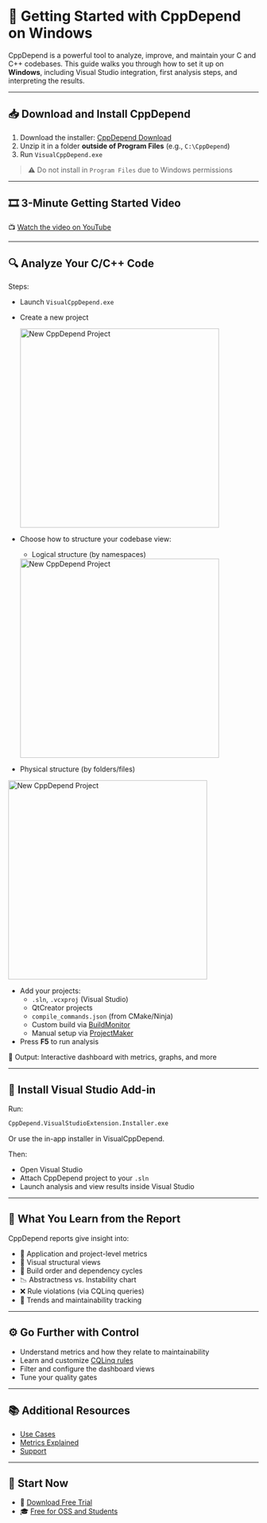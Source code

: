 <!--
title: Getting Started with CppDepend on Windows
description: Unlock the power of CppDepend to enhance your C and C++ code quality and maintainability. Learn how to get started with installation, setup, and best practices.
keywords: CppDepend, C++, Static Analysis, Windows, Setup Guide, Visual Studio Integration, Maintainability
canonical: https://www.cppdepend.com/documentation/getting-started-with-cppdepend
-->

# 🚀 Getting Started with CppDepend on Windows

CppDepend is a powerful tool to analyze, improve, and maintain your C and C++ codebases. This guide walks you through how to set it up on **Windows**, including Visual Studio integration, first analysis steps, and interpreting the results.

---

## 📥 Download and Install CppDepend

1. Download the installer: [CppDepend Download](https://www.cppdepend.com/download)
2. Unzip it in a folder **outside of Program Files** (e.g., `C:\CppDepend`)
3. Run `VisualCppDepend.exe`

> ⚠️ Do not install in `Program Files` due to Windows permissions

---

## 🎞️ 3-Minute Getting Started Video

📺 [Watch the video on YouTube](https://www.youtube.com/watch?v=Mo1amujyVZU)

---

## 🔍 Analyze Your C/C++ Code

Steps:

- Launch `VisualCppDepend.exe`
- Create a new project
  
  <div align="left">
  <img src="https://www.cppdepend.com/img/newproject.webp" alt="New CppDepend Project" width="400"/>
</div>

- Choose how to structure your codebase view:
  - Logical structure (by namespaces)
    
   <div align="left">
  <img src="https://www.cppdepend.com/img/LogicalStructure.webp" alt="New CppDepend Project" width="400"/>
</div>

  - Physical structure (by folders/files)
    
   <div align="left">
  <img src="https://www.cppdepend.com/img/PhysicalStructure.webp" alt="New CppDepend Project" width="400"/>
</div>

- Add your projects:
  - `.sln`, `.vcxproj` (Visual Studio)
  - QtCreator projects
  - `compile_commands.json` (from CMake/Ninja)
  - Custom build via [BuildMonitor](build-monitor)
  - Manual setup via [ProjectMaker](project-maker)
- Press **F5** to run analysis

📸 Output: Interactive dashboard with metrics, graphs, and more

---

## 🔌 Install Visual Studio Add-in

Run:

```bash
CppDepend.VisualStudioExtension.Installer.exe
```

Or use the in-app installer in VisualCppDepend.

Then:

- Open Visual Studio
- Attach CppDepend project to your `.sln`
- Launch analysis and view results inside Visual Studio

---

## 🧾 What You Learn from the Report

CppDepend reports give insight into:

- 🔢 Application and project-level metrics
- 🧠 Visual structural views
- 🔄 Build order and dependency cycles
- 📉 Abstractness vs. Instability chart
- ❌ Rule violations (via CQLinq queries)
- 🧮 Trends and maintainability tracking

---

## ⚙️ Go Further with Control

- Understand metrics and how they relate to maintainability
- Learn and customize [CQLinq rules](https://www.cppdepend.com/documentation/cqlinq-syntax)
- Filter and configure the dashboard views
- Tune your quality gates

---

## 📚 Additional Resources

- [Use Cases](https://www.cppdepend.com/use-cases)
- [Metrics Explained](https://www.cppdepend.com/documentation/code-metrics)
- [Support](mailto:support@cppdepend.com)

---

## 🎯 Start Now

- 🧪 [Download Free Trial](https://www.cppdepend.com/download)
- 🎓 [Free for OSS and Students](https://www.cppdepend.com/cppdepend-for-oss)


